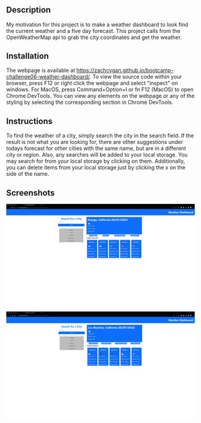 # <bootcamp-challenge06-Weather-Dashboard>

## Description

My motivation for this project is to make a weather dashboard to look find the current weather and a five day forecast. This project calls from the OpenWeatherMap api to grab the city coordinates and get the weather.   

## Installation

The webpage is available at https://zachcygan.github.io/bootcamp-challenge06-weather-dashboard/. To view the source code within your browser, press F12 or right click the webpage and select "inspect" on windows. For MacOS,  press Command+Option+I or fn F12 (MacOS) to open Chrome DevTools. You can view any elements on the webpage or any of the styling by selecting the corresponding section in Chrome DevTools. 

## Instructions

To find the weather of a city, simply search the city in the search field. If the result is not what you are looking for, there are other suggestions under todays forecast for other cities with the same name, but are in a different city or region. Also, any searches
will be added to your local storage. You may search for from your local storage by clicking on them. Additionally, you can delete items from your local storage just by clicking the x on the side of the name.

## Screenshots

![screenshot of the website](assets/images/screenshot.png)
![screenshot of the website](assets/images/screenshot2.png)


